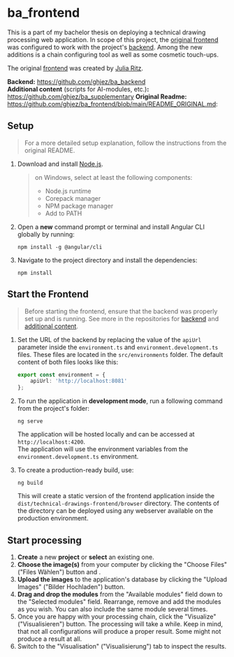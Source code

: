 # ba_frontend
This is a part of my bachelor thesis on deploying a technical drawing processing web application. In scope of this project, the [original frontend](https://github.com/ailujezi) was configured to work with the project's [backend](https://github.com/ghjez/ba_backend). Among the new additions is a chain configuring tool as well as some cosmetic touch-ups.  

The original [frontend](https://github.com/ailujezi/technical-drawings-frontend) was created by [Julia Ritz](https://github.com/ailujezi).

**Backend:** https://github.com/ghjez/ba_backend  
**Additional content** (scripts for AI-modules, etc.)**:** https://github.com/ghjez/ba_supplementary
**Original Readme:** https://github.com/ghjez/ba_frontend/blob/main/README_ORIGINAL.md:


Setup
---
> For a more detailed setup explanation, follow the instructions from the original README. 

1. Download and install [Node.js](https://nodejs.org/).

    > on Windows, select at least the following components:
    > - Node.js runtime
    > - Corepack manager
    > - NPM package manager
    > - Add to PATH 
2. Open a **new** command prompt or terminal and install Angular CLI globally by running:
    ```
    npm install -g @angular/cli
    ```

3. Navigate to the project directory and install the dependencies:
    ```
    npm install
    ```

Start the Frontend
---
> Before starting the frontend, ensure that the backend was properly set up and is running. See more in the repositories for [backend](https://github.com/ghjez/ba_backend) and [additional content](https://github.com/ghjez/ba_supplementary).

1. Set the URL of the backend by replacing the value of the `apiUrl` parameter inside the `environment.ts` and `environment.development.ts` files.
These files are located in the `src/environments` folder.
The default content of both files looks like this:
    ```typescript
    export const environment = {
        apiUrl: 'http://localhost:8081'
    };
    ```

1. To run the application in **development mode**, run a following command from the project's folder:
    ```
    ng serve
    ```

    The application will be hosted locally and can be accessed at `http://localhost:4200`.   
    The application will use the environment variables from the `environment.development.ts` environment.

2. To create a production-ready build, use:
    ```
    ng build
    ```

    This will create a static version of the frontend application inside the `dist/technical-drawings-frontend/browser` directory.
    The contents of the directory can be deployed using any webserver available on the production environment.


Start processing
---
1. **Create** a new **project** or **select** an existing one.
2. **Choose the image(s)** from your computer by clicking the "Choose Files" ("Files Wählen") button and .
3. **Upload the images** to the application's database by clicking the "Upload Images" ("Bilder Hochladen") button.
4. **Drag and drop the modules** from the "Available modules" field down to the "Selected modules" field. Rearrange, remove and add the modules as you wish. You can also include the same module several times.
5. Once you are happy with your processing chain, click the "Visualize" ("Visualisieren") button. The processing will take a while. Keep in mind, that not all configurations will produce a proper result. Some might not produce a result at all.
6. Switch to the "Visualisation" ("Visualisierung") tab to inspect the results.